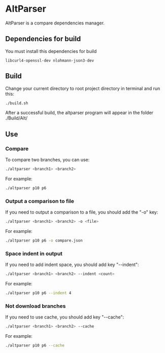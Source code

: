 # AltParser

AltParser is a compare dependencies manager.

## Dependencies for build

You must install this dependencies for build

```
libcurl4-openssl-dev nlohmann-json3-dev
```

## Build 

Change your current directory to root project directory in terminal and run this:

```bash
./build.sh
```
After a successful build, the altparser program will appear in the folder ./Build/Alt/

## Use

### Compare

To compare two branches, you can use:

```bash
./altparser <branch1> <branch2>
```
For example:
```bash
./altparser p10 p6
```
### Output a comparison to file

If you need to output a comparison to a file, you should add the "-o" key:

```bash
./altparser <branch1> <branch2> -o <file>
```
For example:
```bash
./altparser p10 p6 -o compare.json
```

### Space indent in output

If you need to add indent space, you should add key "--indent":

```bash
./altparser <branch1> <branch2> --indent <count>
```
For example:
```bash
./altparser p10 p6 --indent 4
```

### Not download branches

If you need to use cache, you should add key "--cache":

```bash
./altparser <branch1> <branch2> --cache
```
For example:
```bash
./altparser p10 p6 --cache
```
